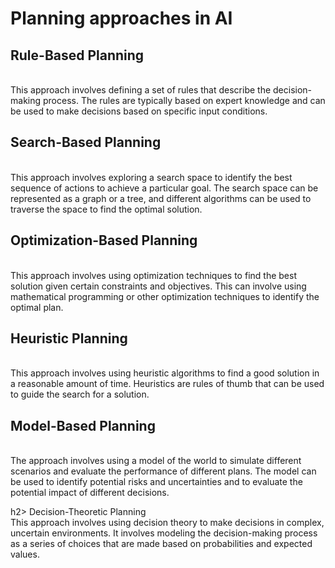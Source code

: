 <h1> Planning approaches in AI </h1>

<h2> Rule-Based Planning </h2> <br>
This approach involves defining a set of rules that describe the decision-making process. The rules are typically based on expert knowledge and can be used to make decisions based on specific input conditions.

<h2> Search-Based Planning </h2> <br>
This approach involves exploring a search space to identify the best sequence of actions to achieve a particular goal. The search space can be represented as a graph or a tree, and different algorithms can be used to traverse the space to find the optimal solution.

<h2> Optimization-Based Planning </h2> <br>
This approach involves using optimization techniques to find the best solution given certain constraints and objectives. This can involve using mathematical programming or other optimization techniques to identify the optimal plan.

<h2> Heuristic Planning </h2> <br>
This approach involves using heuristic algorithms to find a good solution in a reasonable amount of time. Heuristics are rules of thumb that can be used to guide the search for a solution.

<h2> Model-Based Planning </h2> <br>
The approach involves using a model of the world to simulate different scenarios and evaluate the performance of different plans. The model can be used to identify potential risks and uncertainties and to evaluate the potential impact of different decisions.

h2> Decision-Theoretic Planning </h2><br>
This approach involves using decision theory to make decisions in complex, uncertain environments. It involves modeling the decision-making process as a series of choices that are made based on probabilities and expected values.
